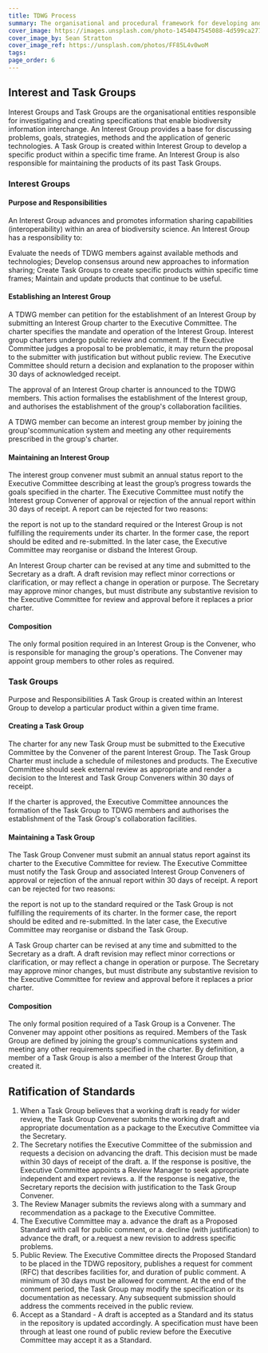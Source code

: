 ```yaml
---
title: TDWG Process
summary: The organisational and procedural framework for developing and ratifying TDWG standards. 
cover_image: https://images.unsplash.com/photo-1454047545088-4d599ca277de
cover_image_by: Sean Stratton
cover_image_ref: https://unsplash.com/photos/FF85L4v0woM
tags: 
page_order: 6
---
```


## Interest and Task Groups
Interest Groups and Task Groups are the organisational entities responsible for investigating and creating specifications that enable biodiversity information interchange. An Interest Group provides a base for discussing problems, goals, strategies, methods and the application of generic technologies. A Task Group is created within Interest Group to develop a specific product within a specific time frame. An Interest Group is also responsible for maintaining the products of its past Task Groups.

### Interest Groups

#### Purpose and Responsibilities

An Interest Group advances and promotes information sharing capabilities (interoperability) within an area of biodiversity science. An Interest Group has a responsibility to:

Evaluate the needs of TDWG members against available methods and technologies;
Develop consensus around new approaches to information sharing;
Create Task Groups to create specific products within specific time frames;
Maintain and update products that continue to be useful.

#### Establishing an Interest Group

A TDWG member can petition for the establishment of an Interest Group by submitting an Interest Group charter to the Executive Committee. The charter specifies the mandate and operation of the Interest Group. Interest group charters undergo public review and comment. If the Executive Committee judges a proposal to be problematic, it may return the proposal to the  submitter with justification but without public review. The Executive Committee should return a decision and explanation to the proposer within 30 days of acknowledged receipt.

The approval of an Interest Group charter is announced to the TDWG members. This action formalises the establishment of the Interest group, and authorises the establishment of the group's collaboration facilities.

A TDWG member can become an interest group member by joining the group'scommunication system and meeting any other requirements prescribed in the group's charter.

#### Maintaining an Interest Group

The interest group convener must submit an annual status report to the Executive Committee describing at least the group’s progress towards the goals specified in the charter. The Executive Committee must notify the Interest group Convener of approval or rejection of the annual report within 30 days of receipt. A report can be rejected for two reasons:

the report is not up to the standard required or
the Interest Group is not fulfilling the requirements under its charter.
In the former case, the report should be edited and re-submitted. In the later case, the Executive Committee may reorganise or disband the Interest Group.

An Interest Group charter can be revised at any time and submitted to the Secretary as a draft. A draft revision may reflect minor corrections or clarification, or may reflect a change in operation or purpose. The Secretary may approve minor changes, but must distribute any substantive revision to the Executive Committee for review and approval before it replaces a prior charter.

#### Composition
The only formal position required in an Interest Group is the Convener, who is responsible for managing the group's operations. The Convener may appoint group members to other roles as required.

### Task Groups
Purpose and Responsibilities
A Task Group is created within an Interest Group to develop a particular product within a given time frame.

#### Creating a Task Group
The charter for any new Task Group must be submitted to the Executive Committee by the Convener of the parent Interest Group. The Task Group Charter must include a schedule of milestones and products. The Executive Committee should seek external review as appropriate and render a decision to the Interest and Task Group Conveners within 30 days of receipt.

If the charter is approved, the Executive Committee announces the formation of the Task Group to TDWG members and authorises the establishment of the Task Group's collaboration facilities.

#### Maintaining a Task Group
The Task Group Convener must submit an annual status report against its charter to the Executive Committee for review. The Executive Committee must notify the Task Group and associated Interest Group Conveners of approval or rejection of the annual report within 30 days of receipt. A report can be rejected for two reasons:

the report is not up to the standard required or
the Task Group is not fulfilling the requirements of its charter.
In the former case, the report should be edited and re-submitted. In the later case, the Executive Committee may reorganise or disband the Task Group.

A Task Group charter can be revised at any time and submitted to the Secretary as a draft. A draft revision may reflect minor corrections or clarification, or may reflect a change in operation or purpose. The Secretary may approve minor changes, but must distribute any substantive revision to the Executive Committee for review and approval before it replaces a prior charter.

#### Composition
The only formal position required of a Task Group is a Convener. The Convener may appoint other positions as required. Members of the Task Group are defined by joining the group's communications system and meeting any other requirements specified in the charter. By definition, a member of a Task Group is also a member of the Interest Group that created it.

## Ratification of Standards

 1. When a Task Group believes that a working draft is ready for wider review, the Task Group Convener submits the working draft and appropriate documentation as a package to the Executive Committee via the Secretary.
 1. The Secretary notifies the Executive Committee of the submission and requests a decision on advancing the draft. This decision must be made within 30 days of receipt of the draft.
   a. If the response is positive, the Executive Committee appoints a Review Manager to seek appropriate independent and expert reviews.
   a. If the response is negative, the Secretary reports the decision with justification to the Task Group Convener.
 1. The Review Manager submits the reviews along with a summary and recommendation as a package to the Executive Committee.
 1. The Executive Committee may
   a. advance the draft as a Proposed Standard with call for public comment, or
   a. decline (with justification) to advance the draft, or
   a.request a new revision to address specific problems.
 1. Public Review. The Executive Committee directs the Proposed Standard to be placed in the TDWG repository, publishes a request for comment (RFC) that describes facilities for, and duration of public comment. A minimum of 30 days must be allowed for comment. At the end of the comment period, the Task Group may modify the specification or its documentation as necessary. Any subsequent submission should address the comments received in the public review.
 1. Accept as a Standard - A draft is accepted as a Standard and its status in the repository is updated accordingly. A  specification must have been through at least one round of public review before the Executive Committee may accept it as a Standard.

